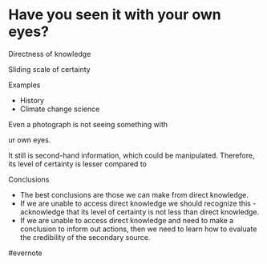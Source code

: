 # Have you seen it with your own eyes?

Directness of knowledge

Sliding scale of certainty

Examples

- History
- Climate change science

Even a photograph is not seeing something with

ur own eyes.

It still is second-hand information, which could be manipulated. Therefore, its level of certainty is lesser compared to

Conclusions

- The best conclusions are those we can make from direct knowledge.
- If we are unable to access direct knowledge we should recognize this - acknowledge that its level of certainty is not less than direct knowledge.
- If we are unable to access direct knowledge and need to make a conclusion to inform out actions, then we need to learn how to evaluate the credibility of the secondary source.

\#evernote

